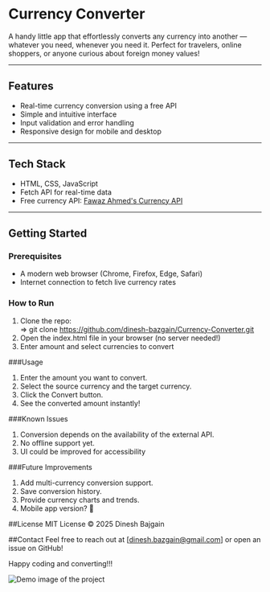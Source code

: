 # Currency Converter

A handy little app that effortlessly converts any currency into another — whatever you need, whenever you need it. Perfect for travelers, online shoppers, or anyone curious about foreign money values!

---

## Features

- Real-time currency conversion using a free API  
- Simple and intuitive interface  
- Input validation and error handling  
- Responsive design for mobile and desktop  

---

## Tech Stack

- HTML, CSS, JavaScript  
- Fetch API for real-time data  
- Free currency API: [Fawaz Ahmed's Currency API](https://github.com/fawazahmed0/currency-api)

---

## Getting Started

### Prerequisites

- A modern web browser (Chrome, Firefox, Edge, Safari)  
- Internet connection to fetch live currency rates  

### How to Run

1. Clone the repo:  
     => git clone https://github.com/dinesh-bazgain/Currency-Converter.git
2. Open the index.html file in your browser (no server needed!)
3. Enter amount and select currencies to convert

###Usage
1. Enter the amount you want to convert.
2. Select the source currency and the target currency.
3. Click the Convert button.
4. See the converted amount instantly!

###Known Issues
1. Conversion depends on the availability of the external API.
2. No offline support yet.
3. UI could be improved for accessibility

###Future Improvements
1. Add multi-currency conversion support.
2. Save conversion history.
3. Provide currency charts and trends.
4. Mobile app version? 🤔

##License
MIT License © 2025 Dinesh Bajgain

##Contact
Feel free to reach out at [dinesh.bazgain@gmail.com] or open an issue on GitHub!

Happy coding and converting!!!

![Demo image of the project](../assets/demo_image.png)


